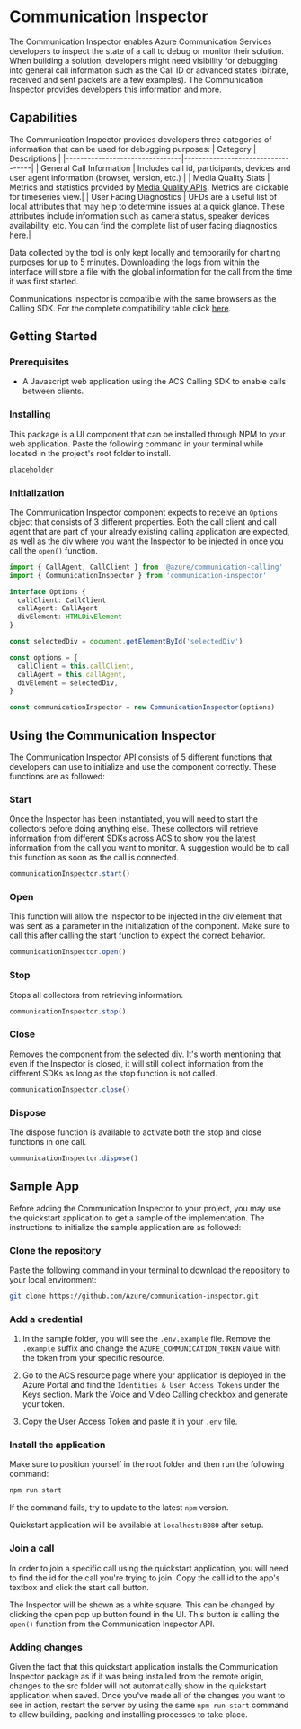 # Communication Inspector

The Communication Inspector enables Azure Communication Services developers to inspect the state of a call to debug or monitor their solution. When building a solution, developers might need visibility for debugging into general call information such as the Call ID or advanced states (bitrate, received and sent packets are a few examples). The Communication Inspector provides developers this information and more.

## Capabilities

The Communication Inspector provides developers three categories of information that can be used for debugging purposes:
| Category | Descriptions |
|--------------------------------|-----------------------------------|
| General Call Information | Includes call id, participants, devices and user agent information (browser, version, etc.) |
| Media Quality Stats | Metrics and statistics provided by [Media Quality APIs](https://docs.microsoft.com/azure/communication-services/concepts/voice-video-calling/media-quality-sdk). Metrics are clickable for timeseries view.|
| User Facing Diagnostics | UFDs are a useful list of local attributes that may help to determine issues at a quick glance. These attributes include information such as camera status, speaker devices availability, etc. You can find the complete list of user facing diagnostics [here](https://docs.microsoft.com/azure/communication-services/concepts/voice-video-calling/user-facing-diagnostics).|

Data collected by the tool is only kept locally and temporarily for charting purposes for up to 5 minutes. Downloading the logs from within the interface will store a file with the global information for the call from the time it was first started.

Communications Inspector is compatible with the same browsers as the Calling SDK. For the complete compatibility table click [here](https://docs.microsoft.com/azure/communication-services/concepts/voice-video-calling/calling-sdk-features#javascript-calling-sdk-support-by-os-and-browser).

## Getting Started

### Prerequisites

- A Javascript web application using the ACS Calling SDK to enable calls between clients.

### Installing

This package is a UI component that can be installed through NPM to your web application. Paste the following command in your terminal while located in the project's root folder to install.

```bash
placeholder
```

### Initialization

The Communication Inspector component expects to receive an `Options` object that consists of 3 different properties. Both the call client and call agent that are part of your already existing calling application are expected, as well as the div where you want the Inspector to be injected in once you call the `open()` function.

```typescript
import { CallAgent, CallClient } from '@azure/communication-calling'
import { CommunicationInspector } from 'communication-inspector'

interface Options {
  callClient: CallClient
  callAgent: CallAgent
  divElement: HTMLDivElement
}

const selectedDiv = document.getElementById('selectedDiv')

const options = {
  callClient = this.callClient,
  callAgent = this.callAgent,
  divElement = selectedDiv,
}

const communicationInspector = new CommunicationInspector(options)
```

## Using the Communication Inspector

The Communication Inspector API consists of 5 different functions that developers can use to initialize and use the component correctly. These functions are as followed:

### Start

Once the Inspector has been instantiated, you will need to start the collectors before doing anything else. These collectors will retrieve information from different SDKs across ACS to show you the latest information from the call you want to monitor. A suggestion would be to call this function as soon as the call is connected.

```typescript
communicationInspector.start()
```

### Open

This function will allow the Inspector to be injected in the div element that was sent as a parameter in the initialization of the component. Make sure to call this after calling the start function to expect the correct behavior.

```typescript
communicationInspector.open()
```

### Stop

Stops all collectors from retrieving information.

```typescript
communicationInspector.stop()
```

### Close

Removes the component from the selected div. It's worth mentioning that even if the Inspector is closed, it will still collect information from the different SDKs as long as the stop function is not called.

```typescript
communicationInspector.close()
```

### Dispose

The dispose function is available to activate both the stop and close functions in one call.

```typescript
communicationInspector.dispose()
```

## Sample App

Before adding the Communication Inspector to your project, you may use the quickstart application to get a sample of the implementation. The instructions to initialize the sample application are as followed:

### Clone the repository

Paste the following command in your terminal to download the repository to your local environment:

```bash
git clone https://github.com/Azure/communication-inspector.git
```

### Add a credential

1. In the sample folder, you will see the `.env.example` file. Remove the `.example` suffix and change the `AZURE_COMMUNICATION_TOKEN` value with the token from your specific resource.

2. Go to the ACS resource page where your application is deployed in the Azure Portal and find the `Identities & User Access Tokens` under the Keys section. Mark the Voice and Video Calling checkbox and generate your token.

3. Copy the User Access Token and paste it in your `.env` file.

### Install the application

Make sure to position yourself in the root folder and then run the following command:

```bash
npm run start
```

If the command fails, try to update to the latest `npm` version.

Quickstart application will be available at `localhost:8080` after setup.

### Join a call

In order to join a specific call using the quickstart application, you will need to find the id for the call you're trying to join. Copy the call id to the app's textbox and click the start call button.

The Inspector will be shown as a white square. This can be changed by clicking the open pop up button found in the UI. This button is calling the `open()` function from the Communication Inspector API.

### Adding changes

Given the fact that this quickstart application installs the Communication Inspector package as if it was being installed from the remote origin, changes to the src folder will not automatically show in the quickstart application when saved. Once you've made all of the changes you want to see in action, restart the server by using the same `npm run start` command to allow building, packing and installing processes to take place.

